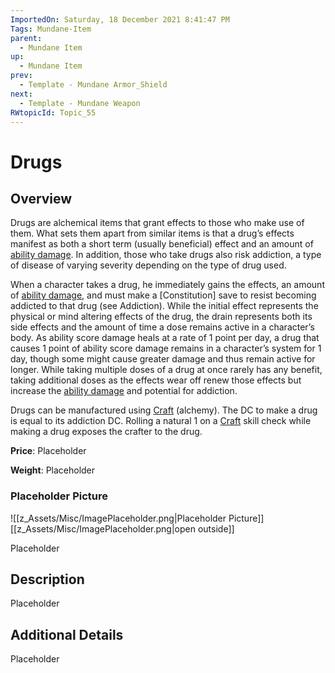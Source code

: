 ```yaml
---
ImportedOn: Saturday, 18 December 2021 8:41:47 PM
Tags: Mundane-Item
parent:
  - Mundane Item
up:
  - Mundane Item
prev:
  - Template - Mundane Armor_Shield
next:
  - Template - Mundane Weapon
RWtopicId: Topic_55
---
```

# Drugs
## Overview
Drugs are alchemical items that grant effects to those who make use of them. What sets them apart from similar items is that a drug’s effects manifest as both a short term (usually beneficial) effect and an amount of [ability damage](https://www.d20pfsrd.com/basics-ability-scores/ability-scores#TOC-Ability-Score-Damage). In addition, those who take drugs also risk addiction, a type of disease of varying severity depending on the type of drug used.

When a character takes a drug, he immediately gains the effects, an amount of [ability damage](https://www.d20pfsrd.com/basics-ability-scores/ability-scores#TOC-Ability-Score-Damage), and must make a [Constitution] save to resist becoming addicted to that drug (see Addiction). While the initial effect represents the physical or mind altering effects of the drug, the drain represents both its side effects and the amount of time a dose remains active in a character’s body. As ability score damage heals at a rate of 1 point per day, a drug that causes 1 point of ability score damage remains in a character’s system for 1 day, though some might cause greater damage and thus remain active for longer. While taking multiple doses of a drug at once rarely has any benefit, taking additional doses as the effects wear off renew those effects but increase the [ability damage](https://www.d20pfsrd.com/basics-ability-scores/ability-scores#TOC-Ability-Score-Damage) and potential for addiction.

Drugs can be manufactured using [Craft](https://www.d20pfsrd.com/skills/craft) (alchemy). The DC to make a drug is equal to its addiction DC. Rolling a natural 1 on a [Craft](https://www.d20pfsrd.com/skills/craft) skill check while making a drug exposes the crafter to the drug.

**Price**: Placeholder

**Weight**: Placeholder

### Placeholder Picture
![[z_Assets/Misc/ImagePlaceholder.png|Placeholder Picture]]
[[z_Assets/Misc/ImagePlaceholder.png|open outside]]

Placeholder

## Description
Placeholder

## Additional Details
Placeholder

